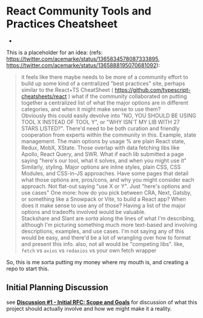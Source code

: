 # React Community Tools and Practices Cheatsheet
-
This is a placeholder for an idea: (refs: https://twitter.com/acemarke/status/1365834578087333895, https://twitter.com/acemarke/status/1365888195070681092):

> it feels like there maybe needs to be more of a community effort to build up some kind of a centralized "best practices" site, perhaps similar to the React+TS CheatSheet ( https://github.com/typescript-cheatsheets/react )
> what if the community collaborated on putting together a centralized list of what the major options are in different categories, and when it might make sense to use them?  
> Obviously this could easily devolve into "NO, YOU SHOULD BE USING TOOL X INSTEAD OF TOOL Y", or "WHY ISN'T MY LIB WITH 27 STARS LISTED?".  There'd need to be both curation and friendly cooperation from experts within the community in this.
> Example, state management. The main options by usage % are plain React state, Redux, MobX, XState. Those overlap with data fetching libs like Apollo, React Query, and SWR. What if each lib submitted a page saying "here's our tool, what it solves, and when you might use it"  
> Similarly, styling. Major options are inline styles, plain CSS, CSS Modules, and CSS-in-JS approaches. Have some pages that detail what those options are, pros/cons, and why you might consider each approach. Not flat-out saying "use X or Y". Just "here's options and use cases"
> One more: how do you pick between CRA, Next, Gatsby, or something like a Snowpack or Vite, to build a React app? When does it make sense to use any of those? Having a list of the major options and tradeoffs involved would be valuable.  
> Stackshare and Slant are _sorta_ along the lines of what I'm describing, although I'm picturing something much more text-based and involving descriptions, examples, and use cases.
> I'm not saying any of this would be easy, and there'd be a lot of wrangling over how to format and present this info. also, not all would be "competing libs". like, `fetch` vs `axios` vs `redaxios` vs your own fetch wrapper

So, this is me sorta putting my money where my mouth is, and creating a repo to start this.  

## Initial Planning Discussion

see [**Discussion #1 - Initial RFC: Scope and Goals**](https://github.com/markerikson/react-community-tools-practices-cheatsheet/discussions/1) for discussion of what this project should actually involve and how we might make it a reality.
